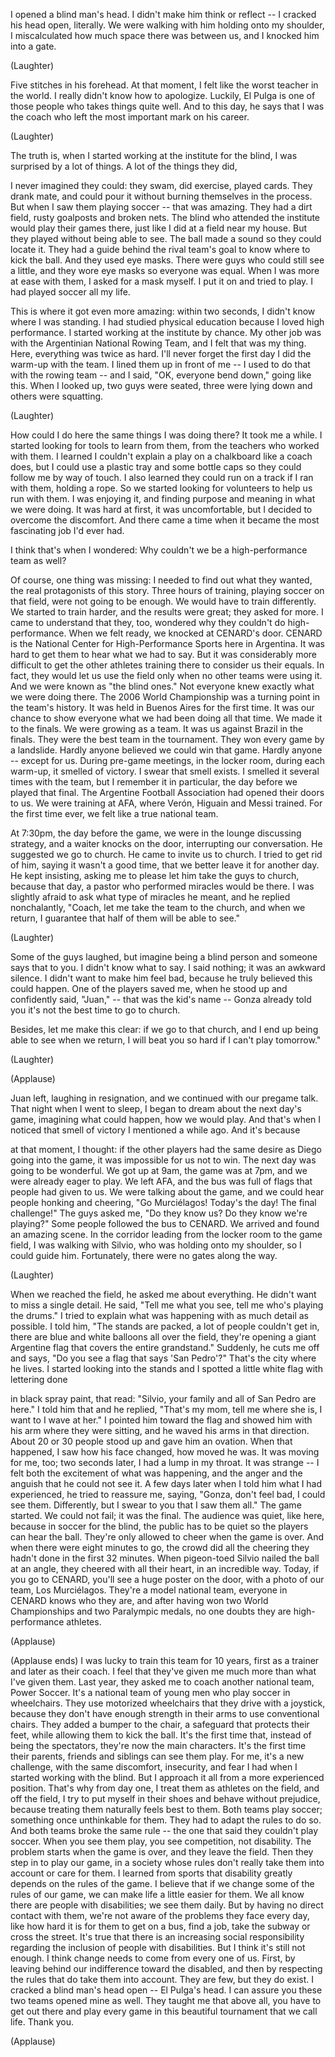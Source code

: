 
I opened a blind man&#39;s head.
I didn&#39;t make him think or reflect --
I cracked his head open, literally.
We were walking with him
holding onto my shoulder,
I miscalculated how much space
there was between us,
and I knocked him into a gate.

(Laughter)

Five stitches in his forehead.
At that moment, I felt like
the worst teacher in the world.
I really didn&#39;t know how to apologize.
Luckily, El Pulga is one of those people
who takes things quite well.
And to this day, he says
that I was the coach
who left the most important
mark on his career.

(Laughter)

The truth is, when I started working
at the institute for the blind,
I was surprised by a lot of things.
A lot of the things they did,

I never imagined they could:
they swam, did exercise, played cards.
They drank mate, and could pour it
without burning themselves in the process.
But when I saw them playing soccer --
that was amazing.
They had a dirt field,
rusty goalposts and broken nets.
The blind who attended the institute
would play their games there,
just like I did at a field near my house.
But they played without being able to see.
The ball made a sound
so they could locate it.
They had a guide
behind the rival team&#39;s goal
to know where to kick the ball.
And they used eye masks.
There were guys
who could still see a little,
and they wore eye masks
so everyone was equal.
When I was more at ease with them,
I asked for a mask myself.
I put it on and tried to play.
I had played soccer all my life.

This is where it got even more amazing:
within two seconds, I didn&#39;t know
where I was standing.
I had studied physical education
because I loved high performance.
I started working
at the institute by chance.
My other job was with the Argentinian
National Rowing Team,
and I felt that was my thing.
Here, everything was twice as hard.
I&#39;ll never forget the first day
I did the warm-up with the team.
I lined them up in front of me --
I used to do that with the rowing team --
and I said, &quot;OK, everyone
bend down,&quot; going like this.
When I looked up, two guys were seated,
three were lying down
and others were squatting.

(Laughter)

How could I do here
the same things I was doing there?
It took me a while.
I started looking for tools
to learn from them,
from the teachers who worked with them.
I learned I couldn&#39;t explain a play
on a chalkboard like a coach does,
but I could use a plastic tray
and some bottle caps
so they could follow me by way of touch.
I also learned they could run on a track
if I ran with them, holding a rope.
So we started looking for volunteers
to help us run with them.
I was enjoying it,
and finding purpose and meaning
in what we were doing.
It was hard at first,
it was uncomfortable,
but I decided to overcome the discomfort.
And there came a time
when it became the most
fascinating job I&#39;d ever had.

I think that&#39;s when I wondered:
Why couldn&#39;t we be
a high-performance team as well?

Of course, one thing was missing:
I needed to find out what they wanted,
the real protagonists of this story.
Three hours of training,
playing soccer on that field,
were not going to be enough.
We would have to train differently.
We started to train harder,
and the results were great;
they asked for more.
I came to understand
that they, too, wondered
why they couldn&#39;t do high-performance.
When we felt ready,
we knocked at CENARD&#39;s door.
CENARD is the National Center
for High-Performance Sports
here in Argentina.
It was hard to get them
to hear what we had to say.
But it was considerably more difficult
to get the other athletes training there
to consider us their equals.
In fact, they would let us use the field
only when no other teams were using it.
And we were known as &quot;the blind ones.&quot;
Not everyone knew
exactly what we were doing there.
The 2006 World Championship
was a turning point in the team&#39;s history.
It was held in Buenos Aires
for the first time.
It was our chance to show everyone
what we had been doing all that time.
We made it to the finals.
We were growing as a team.
It was us against Brazil in the finals.
They were the best team in the tournament.
They won every game by a landslide.
Hardly anyone believed
we could win that game.
Hardly anyone -- except for us.
During pre-game meetings,
in the locker room,
during each warm-up,
it smelled of victory.
I swear that smell exists.
I smelled it several times with the team,
but I remember it in particular,
the day before we played that final.
The Argentine Football Association
had opened their doors to us.
We were training at AFA,
where Verón, Higuain and Messi trained.
For the first time ever,
we felt like a true national team.

At 7:30pm, the day before the game,
we were in the lounge discussing strategy,
and a waiter knocks on the door,
interrupting our conversation.
He suggested we go to church.
He came to invite us to church.
I tried to get rid of him,
saying it wasn&#39;t a good time,
that we better leave it for another day.
He kept insisting, asking me to please
let him take the guys to church,
because that day, a pastor
who performed miracles would be there.
I was slightly afraid to ask
what type of miracles he meant,
and he replied nonchalantly,
&quot;Coach, let me take
the team to the church,
and when we return, I guarantee
that half of them will be able to see.&quot;

(Laughter)

Some of the guys laughed,
but imagine being a blind person
and someone says that to you.
I didn&#39;t know what to say.
I said nothing; it was an awkward silence.
I didn&#39;t want to make him feel bad,
because he truly believed
this could happen.
One of the players saved me,
when he stood up and confidently said,
&quot;Juan,&quot; -- that was the kid&#39;s name --
Gonza already told you
it&#39;s not the best time to go to church.

Besides, let me make this clear:
if we go to that church, and I end up
being able to see when we return,
I will beat you so hard
if I can&#39;t play tomorrow.&quot;

(Laughter)


(Applause)

Juan left, laughing in resignation,
and we continued with our pregame talk.
That night when I went to sleep,
I began to dream
about the next day&#39;s game,
imagining what could happen,
how we would play.
And that&#39;s when I noticed
that smell of victory
I mentioned a while ago.
And it&#39;s because

at that moment, I thought:
if the other players had the same desire
as Diego going into the game,
it was impossible for us not to win.
The next day was going to be wonderful.
We got up at 9am, the game was at 7pm,
and we were already eager to play.
We left AFA, and the bus was full
of flags that people had given to us.
We were talking about the game,
and we could hear people
honking and cheering,
&quot;Go Murciélagos! Today&#39;s the day!
The final challenge!&quot;
The guys asked me, &quot;Do they know us?
Do they know we&#39;re playing?&quot;
Some people followed the bus to CENARD.
We arrived and found an amazing scene.
In the corridor leading
from the locker room to the game field,
I was walking with Silvio,
who was holding onto my shoulder,
so I could guide him.
Fortunately, there were
no gates along the way.

(Laughter)

When we reached the field,
he asked me about everything.
He didn&#39;t want to miss a single detail.
He said, &quot;Tell me what you see,
tell me who&#39;s playing the drums.&quot;
I tried to explain what was happening
with as much detail as possible.
I told him, &quot;The stands are packed,
a lot of people couldn&#39;t get in,
there are blue and white balloons
all over the field,
they&#39;re opening a giant Argentine flag
that covers the entire grandstand.&quot;
Suddenly, he cuts me off and says,
&quot;Do you see a flag that says &#39;San Pedro&#39;?&quot;
That&#39;s the city where he lives.
I started looking into the stands
and I spotted a little white flag
with lettering done

in black spray paint, that read:
&quot;Silvio, your family
and all of San Pedro are here.&quot;
I told him that and he replied,
&quot;That&#39;s my mom, tell me where
she is, I want to I wave at her.&quot;
I pointed him toward the flag
and showed him with his arm
where they were sitting,
and he waved his arms in that direction.
About 20 or 30 people stood up
and gave him an ovation.
When that happened,
I saw how his face changed,
how moved he was.
It was moving for me, too;
two seconds later,
I had a lump in my throat.
It was strange -- I felt both
the excitement of what was happening,
and the anger and the anguish
that he could not see it.
A few days later when I told him
what I had experienced,
he tried to reassure me, saying,
&quot;Gonza, don&#39;t feel bad, I could see them.
Differently, but I swear to you
that I saw them all.&quot;
The game started.
We could not fail; it was the final.
The audience was quiet, like here,
because in soccer for the blind,
the public has to be quiet
so the players can hear the ball.
They&#39;re only allowed to cheer
when the game is over.
And when there were eight minutes to go,
the crowd did all the cheering
they hadn&#39;t done in the first 32 minutes.
When pigeon-toed Silvio
nailed the ball at an angle,
they cheered with all their heart,
in an incredible way.
Today, if you go to CENARD,
you&#39;ll see a huge poster on the door,
with a photo of our team,
Los Murciélagos.
They&#39;re a model national team,
everyone in CENARD knows who they are,
and after having won
two World Championships
and two Paralympic medals,
no one doubts they are
high-performance athletes.

(Applause)

(Applause ends)
I was lucky to train
this team for 10 years,
first as a trainer
and later as their coach.
I feel that they&#39;ve given me much more
than what I&#39;ve given them.
Last year, they asked me to coach
another national team, Power Soccer.
It&#39;s a national team of young men
who play soccer in wheelchairs.
They use motorized wheelchairs
that they drive with a joystick,
because they don&#39;t have
enough strength in their arms
to use conventional chairs.
They added a bumper to the chair,
a safeguard that protects their feet,
while allowing them to kick the ball.
It&#39;s the first time that, instead
of being the spectators,
they&#39;re now the main characters.
It&#39;s the first time their parents,
friends and siblings can see them play.
For me, it&#39;s a new challenge,
with the same discomfort,
insecurity, and fear I had
when I started working with the blind.
But I approach it all
from a more experienced position.
That&#39;s why from day one,
I treat them as athletes on the field,
and off the field, I try
to put myself in their shoes
and behave without prejudice,
because treating them naturally
feels best to them.
Both teams play soccer;
something once unthinkable for them.
They had to adapt the rules to do so.
And both teams broke the same rule --
the one that said
they couldn&#39;t play soccer.
When you see them play,
you see competition, not disability.
The problem starts when the game is over,
and they leave the field.
Then they step in to play our game,
in a society whose rules
don&#39;t really take them into account
or care for them.
I learned from sports
that disability greatly depends on
the rules of the game.
I believe that if we change
some of the rules of our game,
we can make life a little easier for them.
We all know there are people
with disabilities; we see them daily.
But by having no direct contact with them,
we&#39;re not aware of the problems
they face every day,
like how hard it is for them
to get on a bus,
find a job,
take the subway
or cross the street.
It&#39;s true that there is an increasing
social responsibility
regarding the inclusion
of people with disabilities.
But I think it&#39;s still not enough.
I think change needs to come
from every one of us.
First, by leaving behind
our indifference toward the disabled,
and then by respecting the rules
that do take them into account.
They are few, but they do exist.
I cracked a blind man&#39;s head
open -- El Pulga&#39;s head.
I can assure you these two teams
opened mine as well.
They taught me that above all,
you have to get out there
and play every game
in this beautiful tournament
that we call life.
Thank you.

(Applause)

